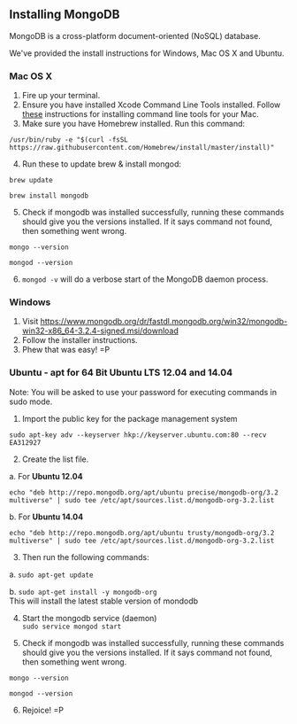 ## Installing MongoDB

MongoDB is a cross-platform document-oriented (NoSQL) database.

We've provided the install instructions for Windows, Mac OS X and Ubuntu.

### Mac OS X

1. Fire up your terminal.
2. Ensure you have installed Xcode Command Line Tools installed. Follow [these](http://docwiki.embarcadero.com/RADStudio/XE4/en/Installing_the_Xcode_Command_Line_Tools_on_a_Mac) instructions for installing command line tools for your Mac.
3. Make sure you have Homebrew installed. Run this command:  
 ```  
 /usr/bin/ruby -e "$(curl -fsSL https://raw.githubusercontent.com/Homebrew/install/master/install)"
 ```
4. Run these to update brew & install mongod:
 ```  
 brew update
 
 brew install mongodb
 ```

5. Check if mongodb was installed successfully, running these commands should give you the versions installed.
  If it says command not found, then something went wrong.
  ```  
  mongo --version  
  
  mongod --version
  ```
  
6. `mongod -v` will do a verbose start of the MongoDB daemon process.
 
 
### Windows

1. Visit https://www.mongodb.org/dr/fastdl.mongodb.org/win32/mongodb-win32-x86_64-3.2.4-signed.msi/download
2. Follow the installer instructions. 
3. Phew that was easy! =P


### Ubuntu - apt for 64 Bit Ubuntu LTS 12.04 and 14.04

Note: You will be asked to use your password for executing commands in sudo mode.

1. Import the public key for the package management system  
  ```  
  sudo apt-key adv --keyserver hkp://keyserver.ubuntu.com:80 --recv EA312927
  ```
  
2. Create the list file.

  a. For **Ubuntu 12.04**
  ```
  echo "deb http://repo.mongodb.org/apt/ubuntu precise/mongodb-org/3.2 multiverse" | sudo tee /etc/apt/sources.list.d/mongodb-org-3.2.list
  ```
  
  b. For **Ubuntu 14.04**
  ```
  echo "deb http://repo.mongodb.org/apt/ubuntu trusty/mongodb-org/3.2 multiverse" | sudo tee /etc/apt/sources.list.d/mongodb-org-3.2.list
  ```
  
3. Then run the following commands:
  
  a. `sudo apt-get update`

  b. `sudo apt-get install -y mongodb-org`  
    This will install the latest stable version of mondodb

4. Start the mongodb service (daemon)  
  `sudo service mongod start`
  
5. Check if mongodb was installed successfully, running these commands should give you the versions installed.
  If it says command not found, then something went wrong.
  ```  
  mongo --version  
  
  mongod --version
  ```
  
6. Rejoice! =P
